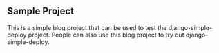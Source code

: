 Sample Project
---

This is a simple blog project that can be used to test the django-simple-deploy project. People can also use this blog project to try out django-simple-deploy.